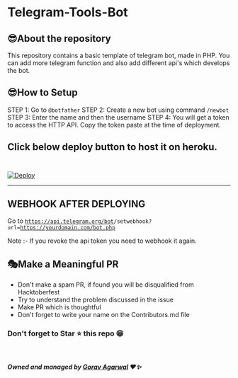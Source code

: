 # Telegram-Tools-Bot

## 😎About the repository
This repository contains a basic template of telegram bot, made in PHP. You can add more telegram function and also add different api's which develops the bot.

## 😎How to Setup 
STEP 1:
Go to <code>@botfather</code> 
STEP 2: 
Create a new bot using command <code>/newbot</code> 
STEP 3:
Enter the name and then the username 
STEP 4:
You will get a token to access the HTTP API. Copy the token paste at the time of deployment.

## Click below deploy button to host it on heroku.<br></br>
[![Deploy](https://www.herokucdn.com/deploy/button.svg)](https://heroku.com/deploy)

___
## WEBHOOK AFTER DEPLOYING 
Go to <code>https://api.telegram.org/bot<yourtoken>/setwebhook?url=https://yourdomain.com/bot.php</code> 

Note :- If you revoke the api token you need to webhook it again.

## 🎭Make a Meaningful PR
- Don't make a spam PR, if found you will be disqualified from Hacktoberfest
- Try to understand the problem discussed in the issue
- Make PR which is thoughtful
- Don't forget to write your name on the Contributors.md file

### Don't forget to Star ⭐ this repo 😁

<br></br>
___Owned and managed by [Gorav Agarwal](https://github.com/Gourav8152-ai) ❤✨___
